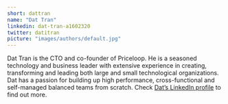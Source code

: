 ```yaml
---
short: dattran
name: "Dat Tran"
linkedin: dat-tran-a1602320
twitter: datitran
picture: "images/authors/default.jpg"
---
```


Dat Tran is the CTO and co-founder of Priceloop.
He is a seasoned technology and business leader with extensive experience in creating,
transforming and leading both large and small technological organizations.
Dat has a passion for building up high performance, cross-functional and self-managed
balanced teams from scratch. Check [Dat’s LinkedIn profile](https://www.linkedin.com/in/dat-tran-a1602320/) to
find out more.